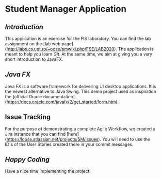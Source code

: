 # **Student Manager Application**

## _Introduction_
This application is an exercise for the FIS laboratory. 
You can find the lab assignment on the [lab web page]
(http://labs.cs.upt.ro/~oose/pmwiki.php/FSE/LAB2020).
The application is meant to help you learn _Git_. 
At the same time, we aim at giving you a very short introduction to JavaFX.

## _Java FX_
Java FX is a software framework for delivering UI desktop applications. 
It is the newest alternative to Java Swing.
This demo project used as inspiration the [official Oracle documentation]
(https://docs.oracle.com/javafx/2/get_started/form.htm).

## Issue Tracking
For the purpose of demonstrating a complete Agile Workflow, we created a Jira instance that you can find [here]
(https://loose.atlassian.net/projects/SM/issues). 
You will need to use the ID's of the User Stories created there in your commit messages.

## _Happy Coding_
Have a nice time implementing the project!

